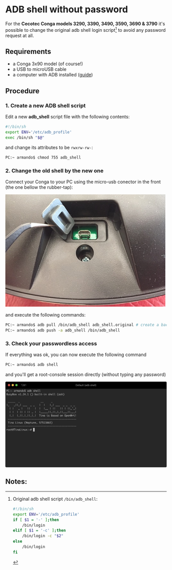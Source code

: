 # ADB shell without password

For the  **Cecotec Conga models 3290, 3390, 3490, 3590, 3690 & 3790** it's
possible to change the original adb shell login script[^1] to avoid any password request at all.

## Requirements

* a Conga 3x90 model (of course!)
* a USB to microUSB cable
* a computer with ADB installed ([guide](https://www.xda-developers.com/install-adb-windows-macos-linux/))

## Procedure

### 1. Create a new ADB shell script

Edit a new **adb_shell** script file with the following contents:

```bash
#!/bin/sh
export ENV='/etc/adb_profile'
exec /bin/sh "$@"
```

and change its attributes to be <code>rwxrw-rw-</code>:

```bash
PC:~ armando$ chmod 755 adb_shell
```

### 2. Change the old shell by the new one
Connect your Conga to your PC using the micro-usb conector in the front (the one bellow the rubber-tap):


![frontal usb port](./assets/frontal-usb-port.jpg)

and execute the following commands:

```bash
PC:~ armando$ adb pull /bin/adb_shell adb_shell.original # create a backup of the original file
PC:~ armando$ adb push -a adb_shell /bin/adb_shell
```

### 3. Check your passwordless access
If everything was ok, you can now execute the following command

```bash
PC:~ armando$ adb shell
```

and you'll get a root-console session directly (without typing any password)

![Tina-Linux](./assets/tina-linux-passwordless.png)

## Notes:
[^1]: Original adb shell script <code>/bin/adb_shell</code>:

	```bash
	#!/bin/sh
	export ENV='/etc/adb_profile'
	if [ $1 = '-' ];then
		/bin/login
	elif [ $1 = '-c' ];then
		/bin/login -c "$2"
	else
		/bin/login
	fi

	```
